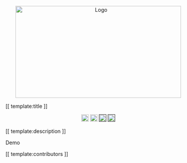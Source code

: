 <!-- ⚠️ This README has been generated from the file(s) "blueprint.md" ⚠️--><p align="center">
  <img src="https://repository-images.githubusercontent.com/394708721/49658f52-32f5-4fb5-aaa8-9553f34577d8" alt="Logo" width="450" height="250" />
</p> [[ template:title ]] <p align="center">
		<a href="https://david-dm.org/brian-reed-software/fizzbuzz-checker"><img alt="Dependencies" src="https://img.shields.io/david/brian-reed-software/fizzbuzz-checker.svg" height="20"/></a>
<a href="https://github.com/brian-reed-software/fizzbuzz-checker/graphs/contributors"><img alt="Contributors" src="https://img.shields.io/github/contributors/brian-reed-software/fizzbuzz-checker.svg" height="20"/></a>
<a href=""><img alt="" src="" height="20"/></a>
<a href=""><img alt="" src="" height="20"/></a>
	</p>
 [[ template:description ]]

Demo

[[ template:contributors ]]